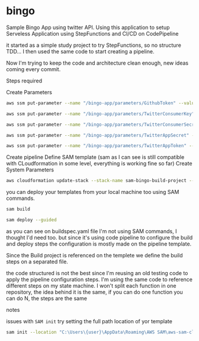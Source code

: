 # bingo

Sample Bingo App using twitter API. 
Using this application to setup Serveless Application using StepFunctions and CI/CD on CodePipeline

it started as a simple study project to try StepFunctions, so no structure TDD... I then used the same code to start creating a pipeline.

Now I'm trying to keep the code and architecture clean enough, new ideas coming every commit.

Steps required


Create Parameters
```bash
aws ssm put-parameter --name "/bingo-app/parameters/GithubToken" --value "" --type String --tags "Key=project,Value=sam-bingo-app"

aws ssm put-parameter --name "/bingo-app/parameters/TwitterConsumerKey" --value "" --type String --tags "Key=project,Value=sam-bingo-app"

aws ssm put-parameter --name "/bingo-app/parameters/TwitterConsumerSecret" --value "" --type String --tags "Key=project,Value=sam-bingo-app"

aws ssm put-parameter --name "/bingo-app/parameters/TwitterAppSecret" --value "" --type String --tags "Key=project,Value=sam-bingo-app"

aws ssm put-parameter --name "/bingo-app/parameters/TwitterAppToken" --value "" --type String --tags "Key=project,Value=sam-bingo-app"
```

Create pipeline
Define SAM template (sam as I can see is still compatible with CLoudformation in some level, everything is working fine so far)
Create System Parameters



```bash
aws cloudformation update-stack --stack-name sam-bingo-build-project --template-body file://pipeline/pipeline.yaml --capabilities CAPABILITY_IAM
```


you can deploy your templates from your local machine too using SAM commands.
```bash
sam build
```

```bash
sam deploy --guided
```

as you can see on buildspec.yaml file I'm not using SAM commands, I thought I'd need too. but since it's using code pipeline to configure the build and deploy steps the configuration is mostly made on the pipeline template.

Since the Build project is referenced on the templete we define the build steps on a separated file.


the code structured is not the best since I'm reusing an old testing code to apply the pipeline configuration steps.
I'm using the same code to reference different steps on my state machine. I won't split each function in one repository, the idea behind it is the same, if you can do one function you can do N, the steps are the same


notes 

issues with `SAM init` try setting the full path location of yor template
```bash
sam init --location "C:\Users\{user}\AppData\Roaming\AWS SAM\aws-sam-cli-app-templates\nodejs14.x\cookiecutter-aws-sam-hello-powertools-typescript-nodejs"
```



